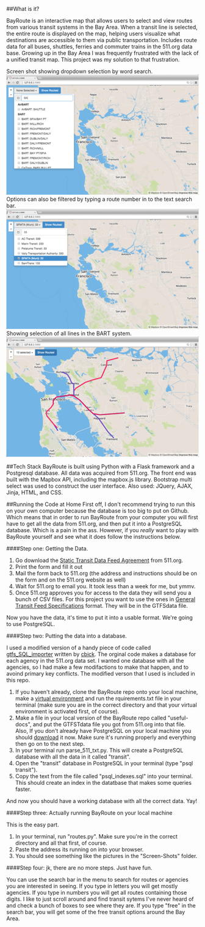 ##What is it?

BayRoute is an interactive map that allows users to select and view routes from various transit systems in the Bay Area.  When a transit line is selected, the entire route is displayed on the map, helping users visualize what destinations are accessible to them via public transportation.  Includes route data for all buses, shuttles, ferries and commuter trains in the 511.org data base.  Growing up in the Bay Area I was frequently frustrated with the lack of a unified transit map.  This project was my solution to that frustration. 

Screen shot showing dropdown selection by word search.
![alt text](https://github.com/laviniaclare/BayRoute/blob/master/Screen-Shots/Screen%20Shot%202014-08-05%20at%204.30.18%20PM.png)
Options can also be filtered by typing a route number in to the text search bar.
![alt text](https://github.com/laviniaclare/BayRoute/blob/master/Screen-Shots/Screen%20Shot%202014-08-05%20at%204.30.58%20PM.png)
Showing selection of all lines in the BART system.
![alt text](https://github.com/laviniaclare/BayRoute/blob/master/Screen-Shots/Screen%20Shot%202014-08-05%20at%205.01.48%20PM.png)

##Tech Stack
BayRoute is built using Python with a Flask framework and a Postgresql database.  All data was acquired from 511.org. The front end was built with the Mapbox API, including the mapbox.js library.  Bootstrap multi select was used to construct the user interface. Also used: JQuery, AJAX, Jinja, HTML, and CSS.

##Running the Code at Home
First off, I don't recommend trying to run this on your own computer because the database is too big to put on Github.  Which means that in order to run BayRoute from your computer you will first have to get all the data from 511.org, and then put it into a PostgreSQL database.  Which is a pain in the ass.  However, if you *really* want to play with BayRoute yourself and see what it does follow the instructions below.

####Step one: Getting the Data.
1. Go download the [Static Transit Data Feed Agreement](http://511.org/developer-resources_transit-data-feed.asp) from 511.org.
2. Print the form and fill it out
3. Mail the form back to 511.org (the address and instructions should be on the form and on the 511.org website as well)
4. Wait for 511.org to email you.  It took less than a week for me, but ymmv.
5. Once 511.org approves you for access to the data they will send you a bunch of CSV files.  For this project you want to use the ones in [General Transit Feed Specifications](https://developers.google.com/transit/gtfs/) format.  They will be in the GTFSdata file.  

Now you have the data, it's time to put it into a usable format.  We're going to use PostgreSQL.

####Step two: Putting the data into a database.

I used a modified version of a handy piece of code called [gtfs_SQL_importer](https://github.com/cbick/gtfs_SQL_importer) written by [cbick](https://github.com/cbick).  The orginal code makes a database for each agency in the 511.org data set.  I wanted one database with all the agencies, so I had make a few modifactions to make that happen, and to avoind primary key conflicts.  The modified verson that I used is included in this repo. 

1. If you haven't already, clone the BayRoute repo onto your local machine, make a [virtual environment](http://docs.python-guide.org/en/latest/dev/virtualenvs/) and run the rquirements.txt file in your terminal (make sure you are in the correct directory and that your virtual environment is activated first, of course).
2. Make a file in your local version of the BayRoute repo called "useful-docs", and put the GTFSTdata file you got from 511.org into that file.  Also, If you don't already have PostgreSQL on your local machine you should [download](http://www.postgresql.org/download/) it now.  Make sure it's running properly and everything then go on to the next step.
3. In your terminal run parse_511_txt.py.  This will create a PostgreSQL database with all the data in it called "transit".
4. Open the "transit" database in PostgreSQL in your terminal (type "psql transit").
5. Copy the text from the file called "psql_indexes.sql" into your terminal.  This should create an index in the datatbase that makes some queries faster.

And now you should have a working database with all the correct data.  Yay!

####Step three: Actually running BayRoute on your local machine

This is the easy part. 

1. In your terminal, run "routes.py".  Make sure you're in the correct directory and all that first, of course.
2. Paste the address its running on into your browser.
3. You should see something like the pictures in the "Screen-Shots" folder.

####Step four: jk, there are no more steps.  Just have fun.

You can use the search bar in the menu to search for routes or agencies you are interested in seeing.  If you type in letters you will get mostly agencies.  If you type in numbers you will get all routes containing those digits.  I like to just scroll around and find transit sytems I've never heard of and check a bunch of boxes to see where they are.  If you type "free" in the search bar, you will get some of the free transit options around the Bay Area. 


